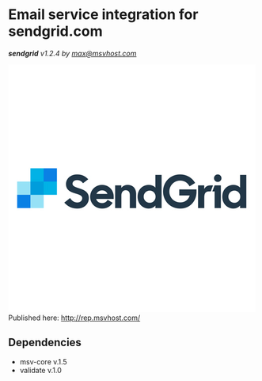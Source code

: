 # Email service integration for sendgrid.com
***sendgrid** v1.2.4 by [max@msvhost.com](mailto:max@msvhost.com)*

![Sendgrid.com module](https://github.com/maxsv0/module-sendgrid/raw/master/src/content/images/module_preview/sendgrid.jpg)
Published here: http://rep.msvhost.com/

## Dependencies
* msv-core v.1.5
* validate v.1.0